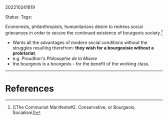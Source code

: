 202210241619

Status: 
Tags: 

Economists, philanthropists, humanitarians desire to redress social grievances in order to secure the continued existence of bourgeois society.[^1]
- Wants all the advantages of modern social conditions without the struggles resulting therefrom: **they wish for a bourgeoisie without a proletariat**.
- e.g. Proudhon's *Philosophie de la Misere*
- the bourgeois is a bourgeois - for the benefit of the working class.



---
# References

[^1]: [[The Communist Manifesto#2. Conservative, or Bourgeois, Socialism]]